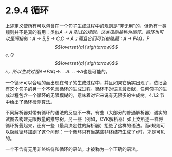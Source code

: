 # 2.9.4 循环

上述定义使所有可以包含在一个句子生成过程中的规则是“非无用”的，但仍有一类规则并不是真的有用：类似*A → A
*形式的规则。这类规则被称为循环。循环也可以是间接的：*A → B,B → C,C → A*；而且它们可以被隐藏：*A → PAQ，P$$\overset{a}{\rightarrow}$$ ε, Q$$\overset{a}{\rightarrow}$$ ε*，所以生成过程*A→PAQ→. . .A. . .→A*也是可能的。

一个循环可以合理的而出现在句子的生成过程中，并且如果它确实出现了，依旧会有这个句子的另一个不包含循环的生成过程。循环不对语言最贡献，任何句子的生成过程包含一个循环的无限模糊的，意味着对它来说有无限多的生成树。4.1.2 节中给出了循环检测算法。

不同解析器对带有循环的语法的反应不一样。有些（大部分的普通解析器）诚实的试图去构建无限数量的推导树，另一些（例如，CYK解析器）如上文所述一样将循环折叠起来，还有一些（最具决定性的解析器）拒绝了这样的语法。而ε规则可以隐藏循环加剧了这个问题：一个循环只有当某些非终结符生成了ε时，才是可见的。

一个不含有无用非终结符和循环的语法，才被称为一个正确的语法。